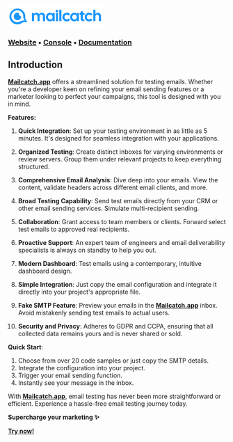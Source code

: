 <a href="https://mailcatch.app/">
  <img
    src="https://raw.githubusercontent.com/mailcatch/.github/main/profile/logo.png"
    alt="Mailcatch.app - An email sandbox to inspect and debug emails in dev,
    staging, and QA environments before sending them to recipients in
    production."></a>
</br>

<h3>
  <b><a href="https://mailcatch.app/">Website</a></b>
  •
  <a href="https://mailcatch.app/dashboard">Console</a>
  •
  <a href="https://mailcatch.app/docs/">Documentation</a>
</h3>

## Introduction

**[Mailcatch.app](https://mailcatch.app/)** offers a streamlined solution for
testing emails. Whether you're a developer keen on refining your email sending
features or a marketer looking to perfect your campaigns, this tool is designed
with you in mind.

**Features:**

1. **Quick Integration**: Set up your testing environment in as little as 5
   minutes. It's designed for seamless integration with your applications.

2. **Organized Testing**: Create distinct inboxes for varying environments or
   review servers. Group them under relevant projects to keep everything
   structured.

3. **Comprehensive Email Analysis**: Dive deep into your emails. View the
   content, validate headers across different email clients, and more.

4. **Broad Testing Capability**: Send test emails directly from your CRM or
   other email sending services. Simulate multi-recipient sending.

5. **Collaboration**: Grant access to team members or clients. Forward select
   test emails to approved real recipients.

6. **Proactive Support**: An expert team of engineers and email deliverability
   specialists is always on standby to help you out.

7. **Modern Dashboard**: Test emails using a contemporary, intuitive dashboard
   design.

8. **Simple Integration**: Just copy the email configuration and integrate it
   directly into your project's appropriate file.

9. **Fake SMTP Feature**: Preview your emails in the
   **[Mailcatch.app](https://mailcatch.app/)** inbox. Avoid mistakenly sending
   test emails to actual users.

10. **Security and Privacy**: Adheres to GDPR and CCPA, ensuring that all
    collected data remains yours and is never shared or sold.

**Quick Start**:

1. Choose from over 20 code samples or just copy the SMTP details.
2. Integrate the configuration into your project.
3. Trigger your email sending function.
4. Instantly see your message in the inbox.

With **[Mailcatch.app](https://mailcatch.app/)**, email testing has never been
more straightforward or efficient. Experience a hassle-free email testing
journey today.

**Supercharge your marketing ✨**

**[Try now!](https://mailcatch.app/sign-in)**
